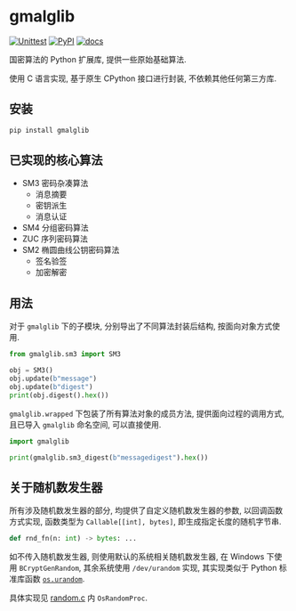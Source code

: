 # gmalglib

[![Unittest](https://github.com/ww-rm/gmalglib/actions/workflows/python-test.yml/badge.svg)](https://github.com/ww-rm/gmalglib/actions/workflows/python-test.yml)
[![PyPI](https://github.com/ww-rm/gmalglib/actions/workflows/python-publish.yml/badge.svg)](https://github.com/ww-rm/gmalglib/actions/workflows/python-publish.yml)
[![docs](https://readthedocs.org/projects/gmalglib/badge/?version=latest)](https://gmalglib.readthedocs.io/zh-cn/latest/?badge=latest)

国密算法的 Python 扩展库, 提供一些原始基础算法.

使用 C 语言实现, 基于原生 CPython 接口进行封装, 不依赖其他任何第三方库.

## 安装

```bash
pip install gmalglib
```

## 已实现的核心算法

- SM3 密码杂凑算法
    - 消息摘要
    - 密钥派生
    - 消息认证
- SM4 分组密码算法
- ZUC 序列密码算法
- SM2 椭圆曲线公钥密码算法
    - 签名验签
    - 加密解密

## 用法

对于 `gmalglib` 下的子模块, 分别导出了不同算法封装后结构, 按面向对象方式使用.

```python
from gmalglib.sm3 import SM3

obj = SM3()
obj.update(b"message")
obj.update(b"digest")
print(obj.digest().hex())
```

`gmalglib.wrapped` 下包装了所有算法对象的成员方法, 提供面向过程的调用方式, 且已导入 `gmalglib` 命名空间, 可以直接使用.

```python
import gmalglib

print(gmalglib.sm3_digest(b"messagedigest").hex())
```

## 关于随机数发生器

所有涉及随机数发生器的部分, 均提供了自定义随机数发生器的参数, 以回调函数方式实现, 函数类型为 `Callable[[int], bytes]`, 即生成指定长度的随机字节串.

```python
def rnd_fn(n: int) -> bytes: ...
```

如不传入随机数发生器, 则使用默认的系统相关随机数发生器, 在 Windows 下使用 `BCryptGenRandom`, 其余系统使用 `/dev/urandom` 实现, 其实现类似于 Python 标准库函数 [`os.urandom`](https://docs.python.org/3/library/os.html#os.urandom).

具体实现见 [random.c](https://github.com/ww-rm/gmalglib/blob/main/src/gmalglib/core/random.c) 内 `OsRandomProc`.
